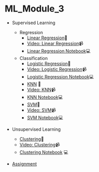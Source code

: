 # ML_Module_3

- Supervised Learning
   * Regression
        * [Linear Regression](Linear-regression.md)📓
        * [Video: Linear Regression](https://youtu.be/OCGk37uZ648)📹
        * [Linear Regression Notebook](Linear-regression.ipynb)💻
   * Classification
	 - [Logistic Regression](LogisticRegression.md)📓
	 - [Video: Logistic Regression](https://youtu.be/BRiI4R1njcE)📹
	 - [Logistic Regression Notebook](LogisticRegression.ipynb)💻
	 - [KNN](KNN.md) 📓
	 - [Video: KNN](https://youtu.be/qdFPMxpgU9I)📹
	 - [KNN Notebook](KNN.ipynb)💻
	 - [SVM](SVM.md)📓
	 - [Video: SVM](https://youtu.be/TxHLVsxYiV4)📹
	 - [SVM Notebook](https://github.com/Learn-Write-Repeat/Open-contributions/blob/master/Sagar_ML_Support_Vector_Machine.ipynb)💻
       
- Unsupervised Learning
	- [Clustering](Clustering.md)📓
	- [Video: Clustering](https://youtu.be/OlayxNSPAOI)📹
	- [Clustering Notebook](Clustering.ipynb) 💻
- [Assignment](Assignment.md)
